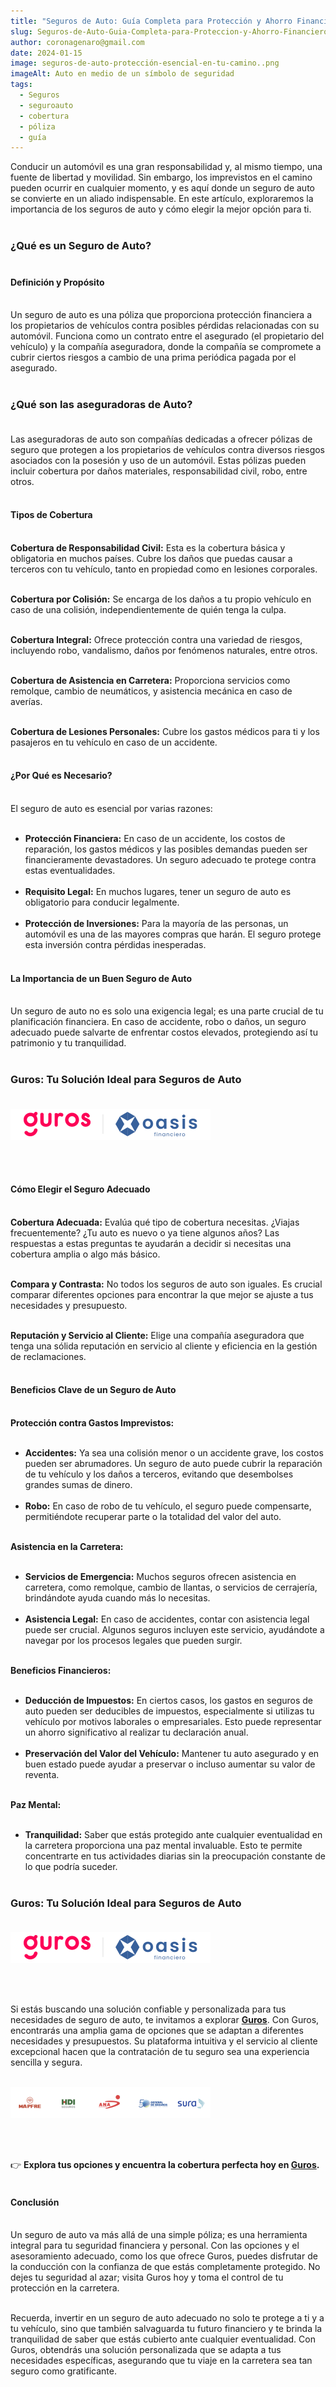 ```yaml
---
title: "Seguros de Auto: Guía Completa para Protección y Ahorro Financiero."
slug: Seguros-de-Auto-Guia-Completa-para-Proteccion-y-Ahorro-Financiero
author: coronagenaro@gmail.com
date: 2024-01-15
image: seguros-de-auto-protección-esencial-en-tu-camino..png
imageAlt: Auto en medio de un símbolo de seguridad
tags:
  - Seguros
  - seguroauto
  - cobertura
  - póliza
  - guía
---
```

Conducir un automóvil es una gran responsabilidad y, al mismo tiempo, una fuente de libertad y movilidad. Sin embargo, los imprevistos en el camino pueden ocurrir en cualquier momento, y es aquí donde un seguro de auto se convierte en un aliado indispensable. En este artículo, exploraremos la importancia de los seguros de auto y cómo elegir la mejor opción para ti.<br/><br/>

### **¿Qué es un Seguro de Auto?**<br/><br/>

#### **Definición y Propósito**<br/><br/>

Un seguro de auto es una póliza que proporciona protección financiera a los propietarios de vehículos contra posibles pérdidas relacionadas con su automóvil. Funciona como un contrato entre el asegurado (el propietario del vehículo) y la compañía aseguradora, donde la compañía se compromete a cubrir ciertos riesgos a cambio de una prima periódica pagada por el asegurado.<br/><br/>

<!--StartFragment-->

### **¿Qué son las aseguradoras de Auto?**<br/><br/>

Las aseguradoras de auto son compañías dedicadas a ofrecer pólizas de seguro que protegen a los propietarios de vehículos contra diversos riesgos asociados con la posesión y uso de un automóvil. Estas pólizas pueden incluir cobertura por daños materiales, responsabilidad civil, robo, entre otros.<br/><br/>

#### **Tipos de Cobertura**<br/><br/>

**Cobertura de Responsabilidad Civil:** Esta es la cobertura básica y obligatoria en muchos países. Cubre los daños que puedas causar a terceros con tu vehículo, tanto en propiedad como en lesiones corporales.<br/><br/>

**Cobertura por Colisión:** Se encarga de los daños a tu propio vehículo en caso de una colisión, independientemente de quién tenga la culpa.<br/><br/>

**Cobertura Integral:** Ofrece protección contra una variedad de riesgos, incluyendo robo, vandalismo, daños por fenómenos naturales, entre otros.<br/><br/>

**Cobertura de Asistencia en Carretera:** Proporciona servicios como remolque, cambio de neumáticos, y asistencia mecánica en caso de averías.<br/><br/>

**Cobertura de Lesiones Personales:** Cubre los gastos médicos para ti y los pasajeros en tu vehículo en caso de un accidente.<br/><br/>

#### ¿Por Qué es Necesario?<br/><br/>

El seguro de auto es esencial por varias razones:<br/><br/>

* **Protección Financiera:** En caso de un accidente, los costos de reparación, los gastos médicos y las posibles demandas pueden ser financieramente devastadores. Un seguro adecuado te protege contra estas eventualidades.<br/><br/>
* **Requisito Legal:** En muchos lugares, tener un seguro de auto es obligatorio para conducir legalmente.<br/><br/>
* **Protección de Inversiones:** Para la mayoría de las personas, un automóvil es una de las mayores compras que harán. El seguro protege esta inversión contra pérdidas inesperadas.<br/><br/>

#### **La Importancia de un Buen Seguro de Auto**<br/><br/>

Un seguro de auto no es solo una exigencia legal; es una parte crucial de tu planificación financiera. En caso de accidente, robo o daños, un seguro adecuado puede salvarte de enfrentar costos elevados, protegiendo así tu patrimonio y tu tranquilidad.<br/><br/>

### **Guros: Tu Solución Ideal para Seguros de Auto**<br/><br/>

![Banner Guros y Oasis Financiero](oasis-guros-banner.png "Banner Guros y Oasis Financiero")

<br/><br/>

#### **Cómo Elegir el Seguro Adecuado**<br/><br/>

**Cobertura Adecuada:** Evalúa qué tipo de cobertura necesitas. ¿Viajas frecuentemente? ¿Tu auto es nuevo o ya tiene algunos años? Las respuestas a estas preguntas te ayudarán a decidir si necesitas una cobertura amplia o algo más básico.<br/><br/>

**Compara y Contrasta:** No todos los seguros de auto son iguales. Es crucial comparar diferentes opciones para encontrar la que mejor se ajuste a tus necesidades y presupuesto.<br/><br/>

**Reputación y Servicio al Cliente:** Elige una compañía aseguradora que tenga una sólida reputación en servicio al cliente y eficiencia en la gestión de reclamaciones.<br/><br/>

#### **Beneficios Clave de un Seguro de Auto**<br/><br/>

**Protección contra Gastos Imprevistos:**<br/><br/>

* **Accidentes:** Ya sea una colisión menor o un accidente grave, los costos pueden ser abrumadores. Un seguro de auto puede cubrir la reparación de tu vehículo y los daños a terceros, evitando que desembolses grandes sumas de dinero.<br/><br/>
* **Robo:** En caso de robo de tu vehículo, el seguro puede compensarte, permitiéndote recuperar parte o la totalidad del valor del auto.<br/><br/>

**Asistencia en la Carretera:**<br/><br/>

* **Servicios de Emergencia:** Muchos seguros ofrecen asistencia en carretera, como remolque, cambio de llantas, o servicios de cerrajería, brindándote ayuda cuando más lo necesitas.<br/><br/>
* **Asistencia Legal:** En caso de accidentes, contar con asistencia legal puede ser crucial. Algunos seguros incluyen este servicio, ayudándote a navegar por los procesos legales que pueden surgir.<br/><br/>

**Beneficios Financieros:**<br/><br/>

* **Deducción de Impuestos:** En ciertos casos, los gastos en seguros de auto pueden ser deducibles de impuestos, especialmente si utilizas tu vehículo por motivos laborales o empresariales. Esto puede representar un ahorro significativo al realizar tu declaración anual.<br/><br/>
* **Preservación del Valor del Vehículo:** Mantener tu auto asegurado y en buen estado puede ayudar a preservar o incluso aumentar su valor de reventa.<br/><br/>

**Paz Mental:**<br/><br/>

* **Tranquilidad:** Saber que estás protegido ante cualquier eventualidad en la carretera proporciona una paz mental invaluable. Esto te permite concentrarte en tus actividades diarias sin la preocupación constante de lo que podría suceder.<br/><br/>

### **Guros: Tu Solución Ideal para Seguros de Auto**<br/><br/>

[![Banner publicitario de Oasis Financiero y Guros](oasis-guros-banner.png "Banner publicitario de Oasis Financiero y Guros")](https://www.guros.com/?PROMOCODE=OASISFINANCIERO&utm_source=oasisfinanciero_landing&utm_medium=boton_landing&utm_campaign=guros_agosto2023)

<br/><br/>

Si estás buscando una solución confiable y personalizada para tus necesidades de seguro de auto, te invitamos a explorar **[Guros](https://www.guros.com/?PROMOCODE=OASISFINANCIERO&utm_source=oasisfinanciero_landing&utm_medium=boton_landing&utm_campaign=guros_agosto2023)**. Con Guros, encontrarás una amplia gama de opciones que se adaptan a diferentes necesidades y presupuestos. Su plataforma intuitiva y el servicio al cliente excepcional hacen que la contratación de tu seguro sea una experiencia sencilla y segura.<br/><br/>

[![Banner publicitario Oasis Financiero y Guros aseguradoras](oasis-guros-banner2.png "Banner publicitario Oasis Financiero y Guros aseguradoras")](https://www.guros.com/?PROMOCODE=OASISFINANCIERO&utm_source=oasisfinanciero_landing&utm_medium=boton_landing&utm_campaign=guros_agosto2023)

<br/><br/>

👉 **Explora tus opciones y encuentra la cobertura perfecta hoy en [Guros](https://www.guros.com/?PROMOCODE=OASISFINANCIERO&utm_source=oasisfinanciero_landing&utm_medium=boton_landing&utm_campaign=guros_agosto2023).**<br/><br/>

#### Conclusión<br/><br/>

Un seguro de auto va más allá de una simple póliza; es una herramienta integral para tu seguridad financiera y personal. Con las opciones y el asesoramiento adecuado, como los que ofrece Guros, puedes disfrutar de la conducción con la confianza de que estás completamente protegido. No dejes tu seguridad al azar; visita Guros hoy y toma el control de tu protección en la carretera.<br/><br/>

Recuerda, invertir en un seguro de auto adecuado no solo te protege a ti y a tu vehículo, sino que también salvaguarda tu futuro financiero y te brinda la tranquilidad de saber que estás cubierto ante cualquier eventualidad. Con Guros, obtendrás una solución personalizada que se adapta a tus necesidades específicas, asegurando que tu viaje en la carretera sea tan seguro como gratificante.<br/><br/>
